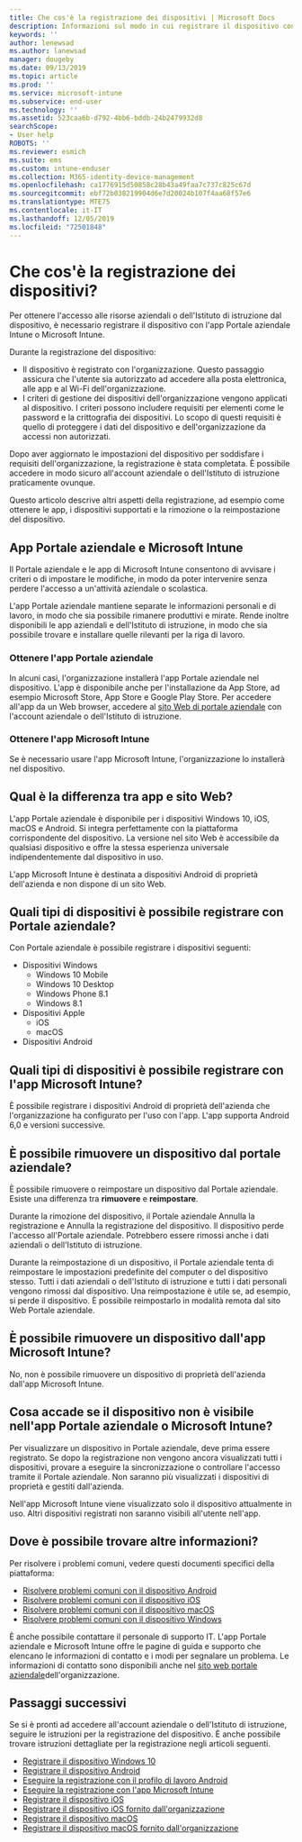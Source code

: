 ```yaml
---
title: Che cos'è la registrazione dei dispositivi | Microsoft Docs
description: Informazioni sul modo in cui registrare il dispositivo con l'app Portale aziendale e Microsoft Intune.
keywords: ''
author: lenewsad
ms.author: lanewsad
manager: dougeby
ms.date: 09/13/2019
ms.topic: article
ms.prod: ''
ms.service: microsoft-intune
ms.subservice: end-user
ms.technology: ''
ms.assetid: 523caa6b-d792-4bb6-bddb-24b2479932d8
searchScope:
- User help
ROBOTS: ''
ms.reviewer: esmich
ms.suite: ems
ms.custom: intune-enduser
ms.collection: M365-identity-device-management
ms.openlocfilehash: ca1776915d50858c28b43a49faa7c737c825c67d
ms.sourcegitcommit: ebf72b038219904d6e7d20024b107f4aa68f57e6
ms.translationtype: MTE75
ms.contentlocale: it-IT
ms.lasthandoff: 12/05/2019
ms.locfileid: "72501848"
---
```

# <a name="what-is-device-enrollment"></a>Che cos'è la registrazione dei dispositivi?
Per ottenere l'accesso alle risorse aziendali o dell'Istituto di istruzione dal dispositivo, è necessario registrare il dispositivo con l'app Portale aziendale Intune o Microsoft Intune. 

Durante la registrazione del dispositivo:

* Il dispositivo è registrato con l'organizzazione. Questo passaggio assicura che l'utente sia autorizzato ad accedere alla posta elettronica, alle app e al Wi-Fi dell'organizzazione. 
* I criteri di gestione dei dispositivi dell'organizzazione vengono applicati al dispositivo. I criteri possono includere requisiti per elementi come le password e la crittografia dei dispositivi. Lo scopo di questi requisiti è quello di proteggere i dati del dispositivo e dell'organizzazione da accessi non autorizzati.

Dopo aver aggiornato le impostazioni del dispositivo per soddisfare i requisiti dell'organizzazione, la registrazione è stata completata. È possibile accedere in modo sicuro all'account aziendale o dell'Istituto di istruzione praticamente ovunque.  

Questo articolo descrive altri aspetti della registrazione, ad esempio come ottenere le app, i dispositivi supportati e la rimozione o la reimpostazione del dispositivo.  

## <a name="company-portal-and-microsoft-intune-app"></a>App Portale aziendale e Microsoft Intune

Il Portale aziendale e le app di Microsoft Intune consentono di avvisare i criteri o di impostare le modifiche, in modo da poter intervenire senza perdere l'accesso a un'attività aziendale o scolastica. 

L'app Portale aziendale mantiene separate le informazioni personali e di lavoro, in modo che sia possibile rimanere produttivi e mirate. Rende inoltre disponibili le app aziendali e dell'Istituto di istruzione, in modo che sia possibile trovare e installare quelle rilevanti per la riga di lavoro.  

### <a name="get-company-portal"></a>Ottenere l'app Portale aziendale

In alcuni casi, l'organizzazione installerà l'app Portale aziendale nel dispositivo. L'app è disponibile anche per l'installazione da App Store, ad esempio Microsoft Store, App Store e Google Play Store. Per accedere all'app da un Web browser, accedere al [sito Web di portale aziendale](https://go.microsoft.com/fwlink/?linkid=2010980) con l'account aziendale o dell'Istituto di istruzione.  

### <a name="get-microsoft-intune-app"></a>Ottenere l'app Microsoft Intune

Se è necessario usare l'app Microsoft Intune, l'organizzazione lo installerà nel dispositivo.  

## <a name="whats-the-difference-between-the-apps-and-the-website"></a>Qual è la differenza tra app e sito Web?
L'app Portale aziendale è disponibile per i dispositivi Windows 10, iOS, macOS e Android. Si integra perfettamente con la piattaforma corrispondente del dispositivo. La versione nel sito Web è accessibile da qualsiasi dispositivo e offre la stessa esperienza universale indipendentemente dal dispositivo in uso. 

L'app Microsoft Intune è destinata a dispositivi Android di proprietà dell'azienda e non dispone di un sito Web.  

## <a name="what-kind-of-devices-can-you-enroll-with-company-portal"></a>Quali tipi di dispositivi è possibile registrare con Portale aziendale?
Con Portale aziendale è possibile registrare i dispositivi seguenti:  

- Dispositivi Windows
  - Windows 10 Mobile
  - Windows 10 Desktop
  - Windows Phone 8.1
  - Windows 8.1
- Dispositivi Apple
    - iOS
    - macOS
- Dispositivi Android


## <a name="what-kind-of-devices-can-you-enroll-with-the-microsoft-intune-app"></a>Quali tipi di dispositivi è possibile registrare con l'app Microsoft Intune?  
È possibile registrare i dispositivi Android di proprietà dell'azienda che l'organizzazione ha configurato per l'uso con l'app. L'app supporta Android 6,0 e versioni successive. 

## <a name="can-you-remove-a-device-from-the-company-portal"></a>È possibile rimuovere un dispositivo dal portale aziendale?
È possibile rimuovere o reimpostare un dispositivo dal Portale aziendale. Esiste una differenza tra **rimuovere** e **reimpostare**.

Durante la rimozione del dispositivo, il Portale aziendale Annulla la registrazione e Annulla la registrazione del dispositivo. Il dispositivo perde l'accesso all'Portale aziendale. Potrebbero essere rimossi anche i dati aziendali o dell'Istituto di istruzione. 

Durante la reimpostazione di un dispositivo, il Portale aziendale tenta di reimpostare le impostazioni predefinite del computer o del dispositivo stesso. Tutti i dati aziendali o dell'Istituto di istruzione e tutti i dati personali vengono rimossi dal dispositivo. Una reimpostazione è utile se, ad esempio, si perde il dispositivo. È possibile reimpostarlo in modalità remota dal sito Web Portale aziendale.  

## <a name="can-you-remove-a-device-from-the-microsoft-intune-app"></a>È possibile rimuovere un dispositivo dall'app Microsoft Intune?
No, non è possibile rimuovere un dispositivo di proprietà dell'azienda dall'app Microsoft Intune.  

## <a name="what-if-i-cant-see-my-device-in-the-company-portal-or-microsoft-intune-app"></a>Cosa accade se il dispositivo non è visibile nell'app Portale aziendale o Microsoft Intune?
Per visualizzare un dispositivo in Portale aziendale, deve prima essere registrato. Se dopo la registrazione non vengono ancora visualizzati tutti i dispositivi, provare a eseguire la sincronizzazione o controllare l'accesso tramite il Portale aziendale. Non saranno più visualizzati i dispositivi di proprietà e gestiti dall'azienda.

Nell'app Microsoft Intune viene visualizzato solo il dispositivo attualmente in uso. Altri dispositivi registrati non saranno visibili all'utente nell'app.  

## <a name="where-else-can-i-go-for-help"></a>Dove è possibile trovare altre informazioni?  
Per risolvere i problemi comuni, vedere questi documenti specifici della piattaforma:  

- [Risolvere problemi comuni con il dispositivo Android](check-compliance-on-your-device-android.md)  
- [Risolvere problemi comuni con il dispositivo iOS](troubleshoot-your-device-ios.md)
- [Risolvere problemi comuni con il dispositivo macOS](troubleshoot-your-device-macos.md)
- [Risolvere problemi comuni con il dispositivo Windows](troubleshoot-your-device-windows.md)

È anche possibile contattare il personale di supporto IT. L'app Portale aziendale e Microsoft Intune offre le pagine di guida e supporto che elencano le informazioni di contatto e i modi per segnalare un problema. Le informazioni di contatto sono disponibili anche nel [sito web portale aziendale](https://go.microsoft.com/fwlink/?linkid=2010980)dell'organizzazione.  

## <a name="next-steps"></a>Passaggi successivi  

Se si è pronti ad accedere all'account aziendale o dell'Istituto di istruzione, seguire le istruzioni per la registrazione del dispositivo. È anche possibile trovare istruzioni dettagliate per la registrazione negli articoli seguenti.

* [Registrare il dispositivo Windows 10](enroll-windows-10-device.md)
* [Registrare il dispositivo Android](enroll-device-android-company-portal.md)
* [Eseguire la registrazione con il profilo di lavoro Android](enroll-device-android-work-profile.md)
* [Eseguire la registrazione con l'app Microsoft Intune](enroll-device-android-microsoft-intune-app.md)
* [Registrare il dispositivo iOS](enroll-your-device-in-intune-ios.md)
* [Registrare il dispositivo iOS fornito dall'organizzazione](enroll-your-device-dep-ios.md)
* [Registrare il dispositivo macOS](enroll-your-device-in-intune-macos-cp.md)
* [Registrare il dispositivo macOS fornito dall'organizzazione](enroll-company-device-macos.md)


